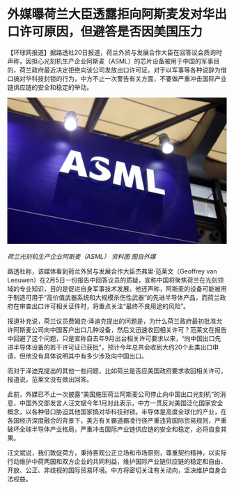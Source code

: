 # 外媒曝荷兰大臣透露拒向阿斯麦发对华出口许可原因，但避答是否因美国压力

【环球网报道】据路透社20日报道，荷兰外贸与发展合作大臣在回答议会质询时声称，因担心光刻机生产企业阿斯麦（ASML）的芯片设备被用于中国的军事目的，荷兰政府最近决定拒绝向该公司发放出口许可证。对于以军事等各种说辞为借口搞对华科技封锁的行为，中方不止一次警告有关方面，不要做严重冲击国际产业链供应链的安全和稳定的举动。

![dba6a12ec1ecca059569b88c69aaca21.jpg](https://raw.githubusercontent.com/qqhsx/qqnews_image/main/2024/02/20/外媒曝荷兰大臣透露拒向阿斯麦发对华出口许可原因，但避答是否因美国压力/dba6a12ec1ecca059569b88c69aaca21.jpg)

_荷兰光刻机生产企业阿斯麦（ASML） 资料图 图自外媒_

路透社称，该媒体看到荷兰外贸与发展合作大臣杰弗里·范莱文（Geoffrey van
Leeuwen）在2月5日一份报告中回答议员的质疑，宣称中国将聚焦荷兰在光刻领域的专业知识，目的是促进自身军事技术发展。他还声称，阿斯麦的设备可能被用于制造可用于“高价值武器系统和大规模杀伤性武器”的先进半导体产品，而荷兰政府在审查出口许可相关证件时，将重点关注“最终不良用途的风险”。

报道补充说，荷兰议员费姆克‧泽迪克提出的问题是，为什么荷兰政府最初批准允许阿斯麦公司向中国客户出口几种设备，然后又迅速收回相关许可？范莱文在报告中回避了这个问题，只是宣称自去年9月出台相关许可要求以来，“向中国出口先进半导体设备的若干许可证已获批”，预计今年总共会收到大约20个此类出口申请，但他没有具体说明其中有多少涉及向中国出口。

而对于泽迪克提出的其他一些问题，比如荷兰是否应美国政府要求收回相关许可，报道说，范莱文没有做出回答。

此前，外媒已不止一次披露“美国施压荷兰阿斯麦公司停止向中国出口光刻机”的消息，中国外交部发言人汪文斌今年1月对此表示，中方一贯反对美国泛化国家安全概念，以各种借口胁迫其他国家搞对华科技封锁。半导体是高度全球化的产业，在各国经济深度融合的背景下，美方有关霸道霸凌行径严重违背国际贸易规则，严重破坏全球半导体产业格局，严重冲击国际产业链供应链的安全和稳定，必将自食其果。

汪文斌说，我们敦促荷方，秉持客观公正立场和市场原则，尊重契约精神，以实际行动维护中荷两国和双方企业的共同利益，维护国际产业链供应链的稳定和自由、开放、公正、非歧视的国际贸易环境。中方将密切关注有关动向，坚决维护自身合法权益。

